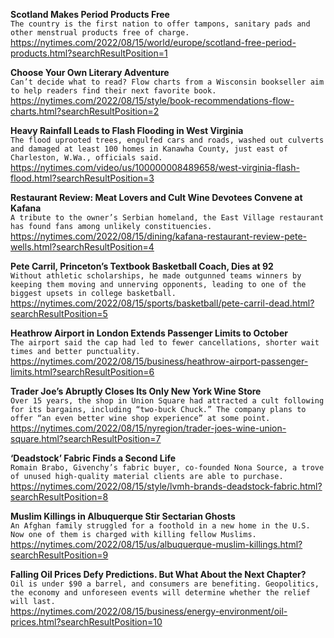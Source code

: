 **Scotland Makes Period Products Free**\
`The country is the first nation to offer tampons, sanitary pads and other menstrual products free of charge.`\
https://nytimes.com/2022/08/15/world/europe/scotland-free-period-products.html?searchResultPosition=1

**Choose Your Own Literary Adventure**\
`Can’t decide what to read? Flow charts from a Wisconsin bookseller aim to help readers find their next favorite book.`\
https://nytimes.com/2022/08/15/style/book-recommendations-flow-charts.html?searchResultPosition=2

**Heavy Rainfall Leads to Flash Flooding in West Virginia**\
`The flood uprooted trees, engulfed cars and roads, washed out culverts and damaged at least 100 homes in Kanawha County, just east of Charleston, W.Wa., officials said.`\
https://nytimes.com/video/us/100000008489658/west-virginia-flash-flood.html?searchResultPosition=3

**Restaurant Review: Meat Lovers and Cult Wine Devotees Convene at Kafana**\
`A tribute to the owner’s Serbian homeland, the East Village restaurant has found fans among unlikely constituencies.`\
https://nytimes.com/2022/08/15/dining/kafana-restaurant-review-pete-wells.html?searchResultPosition=4

**Pete Carril, Princeton’s Textbook Basketball Coach, Dies at 92**\
`Without athletic scholarships, he made outgunned teams winners by keeping them moving and unnerving opponents, leading to one of the biggest upsets in college basketball.`\
https://nytimes.com/2022/08/15/sports/basketball/pete-carril-dead.html?searchResultPosition=5

**Heathrow Airport in London Extends Passenger Limits to October**\
`The airport said the cap had led to fewer cancellations, shorter wait times and better punctuality.`\
https://nytimes.com/2022/08/15/business/heathrow-airport-passenger-limits.html?searchResultPosition=6

**Trader Joe’s Abruptly Closes Its Only New York Wine Store**\
`Over 15 years, the shop in Union Square had attracted a cult following for its bargains, including “two-buck Chuck.” The company plans to offer “an even better wine shop experience” at some point.`\
https://nytimes.com/2022/08/15/nyregion/trader-joes-wine-union-square.html?searchResultPosition=7

**‘Deadstock’ Fabric Finds a Second Life**\
`Romain Brabo, Givenchy’s fabric buyer, co-founded Nona Source, a trove of unused high-quality material clients are able to purchase.`\
https://nytimes.com/2022/08/15/style/lvmh-brands-deadstock-fabric.html?searchResultPosition=8

**Muslim Killings in Albuquerque Stir Sectarian Ghosts**\
`An Afghan family struggled for a foothold in a new home in the U.S. Now one of them is charged with killing fellow Muslims.`\
https://nytimes.com/2022/08/15/us/albuquerque-muslim-killings.html?searchResultPosition=9

**Falling Oil Prices Defy Predictions. But What About the Next Chapter?**\
`Oil is under $90 a barrel, and consumers are benefiting. Geopolitics, the economy and unforeseen events will determine whether the relief will last.`\
https://nytimes.com/2022/08/15/business/energy-environment/oil-prices.html?searchResultPosition=10

